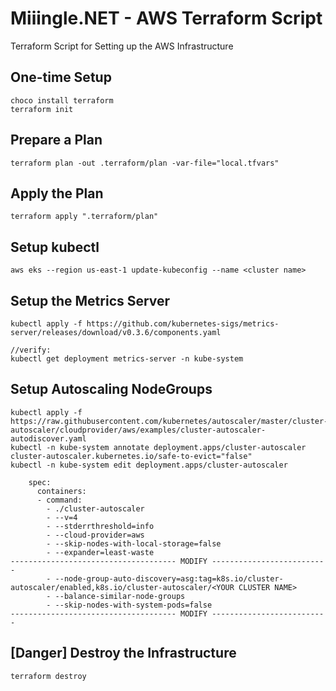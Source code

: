 # Miiingle.NET - AWS Terraform Script
Terraform Script for Setting up the AWS Infrastructure

## One-time Setup
```
choco install terraform
terraform init
```

## Prepare a Plan
```
terraform plan -out .terraform/plan -var-file="local.tfvars"
```

## Apply the Plan
```
terraform apply ".terraform/plan"
```

## Setup kubectl
```
aws eks --region us-east-1 update-kubeconfig --name <cluster name>
```

## Setup the Metrics Server
```
kubectl apply -f https://github.com/kubernetes-sigs/metrics-server/releases/download/v0.3.6/components.yaml

//verify:
kubectl get deployment metrics-server -n kube-system
```

## Setup Autoscaling NodeGroups
```
kubectl apply -f https://raw.githubusercontent.com/kubernetes/autoscaler/master/cluster-autoscaler/cloudprovider/aws/examples/cluster-autoscaler-autodiscover.yaml
kubectl -n kube-system annotate deployment.apps/cluster-autoscaler cluster-autoscaler.kubernetes.io/safe-to-evict="false"
kubectl -n kube-system edit deployment.apps/cluster-autoscaler
```
```
    spec:
      containers:
      - command:
        - ./cluster-autoscaler
        - --v=4
        - --stderrthreshold=info
        - --cloud-provider=aws
        - --skip-nodes-with-local-storage=false
        - --expander=least-waste
------------------------------------- MODIFY --------------------------
        - --node-group-auto-discovery=asg:tag=k8s.io/cluster-autoscaler/enabled,k8s.io/cluster-autoscaler/<YOUR CLUSTER NAME>
        - --balance-similar-node-groups
        - --skip-nodes-with-system-pods=false
------------------------------------- MODIFY --------------------------
```

## [Danger] Destroy the Infrastructure
```
terraform destroy
```